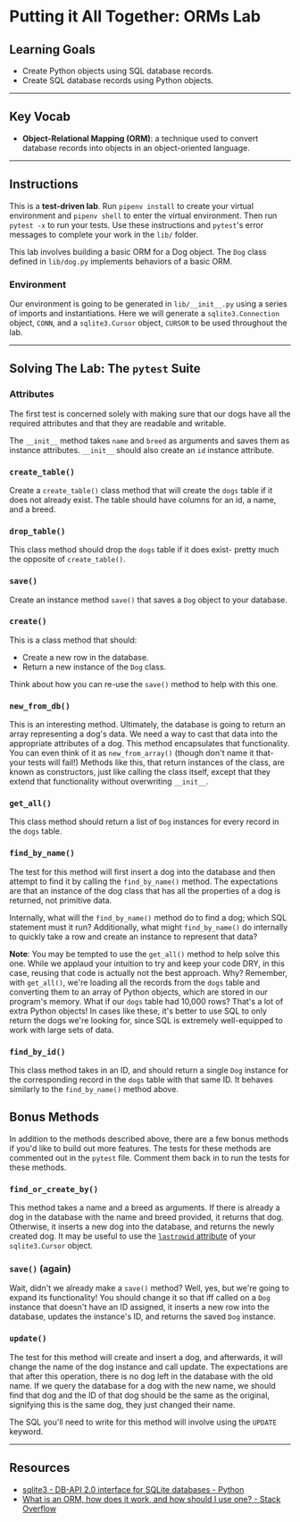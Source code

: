# Putting it All Together: ORMs Lab

## Learning Goals

- Create Python objects using SQL database records.
- Create SQL database records using Python objects.

***

## Key Vocab

- **Object-Relational Mapping (ORM)**: a technique used to convert database
records into objects in an object-oriented language.

***

## Instructions

This is a **test-driven lab**. Run `pipenv install` to create your virtual
environment and `pipenv shell` to enter the virtual environment. Then run
`pytest -x` to run your tests. Use these instructions and `pytest`'s error
messages to complete your work in the `lib/` folder.

This lab involves building a basic ORM for a Dog object. The `Dog` class
defined in `lib/dog.py` implements behaviors of a basic ORM.

### **Environment**

Our environment is going to be generated in `lib/__init__.py` using a series
of imports and instantiations. Here we will generate a `sqlite3.Connection`
object, `CONN`, and a `sqlite3.Cursor` object, `CURSOR` to be used throughout
the lab.

***

## Solving The Lab: The `pytest` Suite

### Attributes

The first test is concerned solely with making sure that our dogs have all the
required attributes and that they are readable and writable.

The `__init__` method takes `name` and `breed` as arguments and saves them as
instance attributes. `__init__` should also create an `id` instance attribute.

### `create_table()`

Create a `create_table()` class method that will create the `dogs` table if it
does not already exist. The table should have columns for an id, a name, and a
breed.

### `drop_table()`

This class method should drop the `dogs` table if it does exist- pretty much
the opposite of `create_table()`.

### `save()`

Create an instance method `save()` that saves a `Dog` object to your database.

### `create()`

This is a class method that should:

- Create a new row in the database.
- Return a new instance of the `Dog` class.

Think about how you can re-use the `save()` method to help with this one.

### `new_from_db()`

This is an interesting method. Ultimately, the database is going to return an
array representing a dog's data. We need a way to cast that data into the
appropriate attributes of a dog. This method encapsulates that functionality.
You can even think of it as `new_from_array()` (though don't name it that- your
tests will fail!) Methods like this, that return instances of the class, are
known as constructors, just like calling the class itself, except that they
extend that functionality without overwriting `__init__`.

### `get_all()`

This class method should return a list of `Dog` instances for every record in
the `dogs` table.

### `find_by_name()`

The test for this method will first insert a dog into the database and then
attempt to find it by calling the `find_by_name()` method. The expectations are
that an instance of the dog class that has all the properties of a dog is
returned, not primitive data.

Internally, what will the `find_by_name()` method do to find a dog; which SQL
statement must it run? Additionally, what might `find_by_name()` do internally
to quickly take a row and create an instance to represent that data?

**Note**: You may be tempted to use the `get_all()` method to help solve this
one. While we applaud your intuition to try and keep your code DRY, in this
case, reusing that code is actually not the best approach. Why? Remember, with
`get_all()`, we're loading all the records from the `dogs` table and converting
them to an array of Python objects, which are stored in our program's memory.
What if our `dogs` table had 10,000 rows? That's a lot of extra Python objects!
In cases like these, it's better to use SQL to only return the dogs we're
looking for, since SQL is extremely well-equipped to work with large sets of data.

### `find_by_id()`

This class method takes in an ID, and should return a single `Dog` instance for
the corresponding record in the `dogs` table with that same ID. It behaves
similarly to the `find_by_name()` method above.

## Bonus Methods

In addition to the methods described above, there are a few bonus methods if
you'd like to build out more features. The tests for these methods are commented
out in the `pytest` file. Comment them back in to run the tests for these methods.

### `find_or_create_by()`

This method takes a name and a breed as arguments. If there is already a
dog in the database with the name and breed provided, it returns that dog.
Otherwise, it inserts a new dog into the database, and returns the newly created
dog. It may be useful to use the [`lastrowid` attribute](https://stackoverflow.com/questions/6242756/how-to-retrieve-inserted-id-after-inserting-row-in-sqlite-using-python)
of your `sqlite3.Cursor` object.

### `save()` (again)

Wait, didn't we already make a `save()` method? Well, yes, but we're going to expand
its functionality! You should change it so that iff called on a `Dog` instance
that doesn't have an ID assigned, it inserts a new row into the database,
updates the instance's ID, and returns the saved `Dog` instance.

### `update()`

The test for this method will create and insert a dog, and afterwards, it will
change the name of the dog instance and call update. The expectations are that
after this operation, there is no dog left in the database with the old name. If
we query the database for a dog with the new name, we should find that dog and
the ID of that dog should be the same as the original, signifying this is the
same dog, they just changed their name.

The SQL you'll need to write for this method will involve using the `UPDATE`
keyword.

***

## Resources

- [sqlite3 - DB-API 2.0 interface for SQLite databases - Python](https://docs.python.org/3/library/sqlite3.html)
- [What is an ORM, how does it work, and how should I use one? - Stack Overflow](https://stackoverflow.com/questions/1279613/what-is-an-orm-how-does-it-work-and-how-should-i-use-one)
